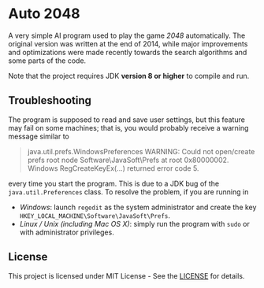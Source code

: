 # Auto 2048
A very simple AI program used to play the game _2048_ automatically. The original version
was written at the end of 2014, while major improvements and optimizations were made
recently towards the search algorithms and some parts of the code. 

Note that the project requires JDK **version 8 or higher** to compile and run.

## Troubleshooting
The program is supposed to read and save user settings, but this feature may fail on some
machines; that is, you would probably receive a warning message similar to

> java.util.prefs.WindowsPreferences <init>
> WARNING: Could not open/create prefs root node Software\JavaSoft\Prefs
> at root 0x80000002. Windows RegCreateKeyEx(...) returned error code 5.

every time you start the program. This is due to a JDK bug of the `java.util.Preferences`
class. To resolve the problem, if you are running in
* _Windows_: launch `regedit` as the system administrator and create the key
  `HKEY_LOCAL_MACHINE\Software\JavaSoft\Prefs`.
* _Linux / Unix (including Mac OS X)_: simply run the program with `sudo` or with
administrator privileges.

## License
This project is licensed under MIT License - See the [LICENSE](https://github.com/yutongz1997/auto2048/blob/master/LICENSE) for details.
